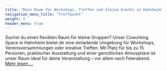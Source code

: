 ```yaml
---
title: "Dein Raum für Workshops, Treffen und kleine Events in Hahnheim"
navigation_menu_title: "Treffpunkt"
weight: 5
header_menu: true
---
```


Suchst du einen flexiblen Raum für kleine Gruppen?
Unser Coworking Space in Hahnheim bietet dir eine einladende Umgebung für Workshops, Vereinsversammlungen oder kreative Treffen. Mit Platz für bis zu 15 Personen, praktischer Ausstattung und einer gemütlichen Atmosphäre ist unser Raum ideal für deine Veranstaltung
– vor allem nach Feierabend. [Mehr lesen ... ](/meeting-raum/ "Meeting Raum")